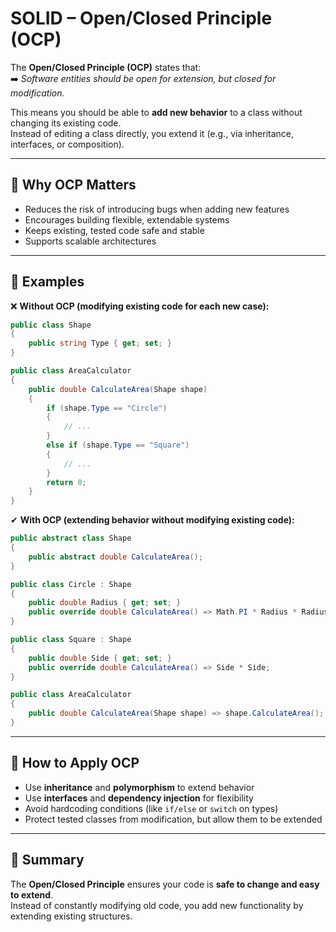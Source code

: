# SOLID – Open/Closed Principle (OCP)

The **Open/Closed Principle (OCP)** states that:  
➡️ *Software entities should be open for extension, but closed for modification.*  

This means you should be able to **add new behavior** to a class without changing its existing code.  
Instead of editing a class directly, you extend it (e.g., via inheritance, interfaces, or composition).

---

## 🔹 Why OCP Matters
- Reduces the risk of introducing bugs when adding new features  
- Encourages building flexible, extendable systems  
- Keeps existing, tested code safe and stable  
- Supports scalable architectures  

---

## 🔹 Examples

❌ **Without OCP (modifying existing code for each new case):**
```csharp
public class Shape
{
    public string Type { get; set; }
}

public class AreaCalculator
{
    public double CalculateArea(Shape shape)
    {
        if (shape.Type == "Circle")
        {
            // ...
        }
        else if (shape.Type == "Square")
        {
            // ...
        }
        return 0;
    }
}
```

✔ **With OCP (extending behavior without modifying existing code):**
```csharp
public abstract class Shape
{
    public abstract double CalculateArea();
}

public class Circle : Shape
{
    public double Radius { get; set; }
    public override double CalculateArea() => Math.PI * Radius * Radius;
}

public class Square : Shape
{
    public double Side { get; set; }
    public override double CalculateArea() => Side * Side;
}

public class AreaCalculator
{
    public double CalculateArea(Shape shape) => shape.CalculateArea();
}
```

---

## 🔹 How to Apply OCP
- Use **inheritance** and **polymorphism** to extend behavior  
- Use **interfaces** and **dependency injection** for flexibility  
- Avoid hardcoding conditions (like `if/else` or `switch` on types)  
- Protect tested classes from modification, but allow them to be extended  

---

## 📝 Summary
The **Open/Closed Principle** ensures your code is **safe to change and easy to extend**.  
Instead of constantly modifying old code, you add new functionality by extending existing structures.  
